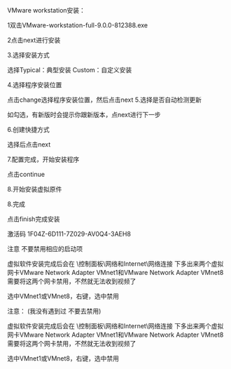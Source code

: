 VMware workstation安装：

1双击VMware-workstation-full-9.0.0-812388.exe

2点击next进行安装

3.选择安装方式

选择Typical：典型安装 
Custom：自定义安装

4.选择程序安装位置

点击change选择程序安装位置，然后点击next 
5.选择是否自动检测更新

如勾选，有新版时会提示你跟新版本，点next进行下一步

6.创建快捷方式

选择后点击next

7.配置完成，开始安装程序

点击continue

8.开始安装虚拟原件

8.完成

点击finish完成安装

激活码 
1F04Z-6D111-7Z029-AV0Q4-3AEH8

注意 
不要禁用相应的启动项

虚拟软件安装完成后会在 \控制面板\网络和Internet\网络连接 下多出来两个虚拟网卡VMware Network Adapter VMnet1和VMware Network Adapter VMnet8 
需要将这两个网卡禁用，不然就无法收到视频了

选中VMnet1或VMnet8，右键，选中禁用

注意： (我没有遇到过 不要去禁用)

虚拟软件安装完成后会在 \控制面板\网络和Internet\网络连接 下多出来两个虚拟网卡VMware Network Adapter VMnet1和VMware Network Adapter VMnet8 
需要将这两个网卡禁用，不然就无法收到视频了

选中VMnet1或VMnet8，右键，选中禁用